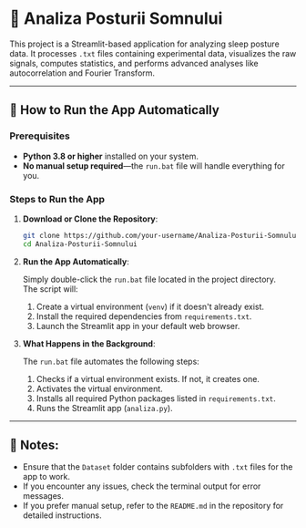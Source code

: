 # 🔬 Analiza Posturii Somnului

This project is a Streamlit-based application for analyzing sleep posture data. It processes `.txt` files containing experimental data, visualizes the raw signals, computes statistics, and performs advanced analyses like autocorrelation and Fourier Transform.

---

## 🚀 How to Run the App Automatically

### Prerequisites
- **Python 3.8 or higher** installed on your system.
- **No manual setup required**—the `run.bat` file will handle everything for you.

### Steps to Run the App
1. **Download or Clone the Repository**:
   ```bash
   git clone https://github.com/your-username/Analiza-Posturii-Somnului.git
   cd Analiza-Posturii-Somnului

2. **Run the App Automatically**:

    Simply double-click the `run.bat` file located in the project directory.  
    The script will:
    1. Create a virtual environment (`venv`) if it doesn't already exist.
    2. Install the required dependencies from `requirements.txt`.
    3. Launch the Streamlit app in your default web browser.

3. **What Happens in the Background**:

    The `run.bat` file automates the following steps:
    1. Checks if a virtual environment exists. If not, it creates one.
    2. Activates the virtual environment.
    3. Installs all required Python packages listed in `requirements.txt`.
    4. Runs the Streamlit app (`analiza.py`).

---

## 📝 Notes:
- Ensure that the `Dataset` folder contains subfolders with `.txt` files for the app to work.
- If you encounter any issues, check the terminal output for error messages.
- If you prefer manual setup, refer to the `README.md` in the repository for detailed instructions.